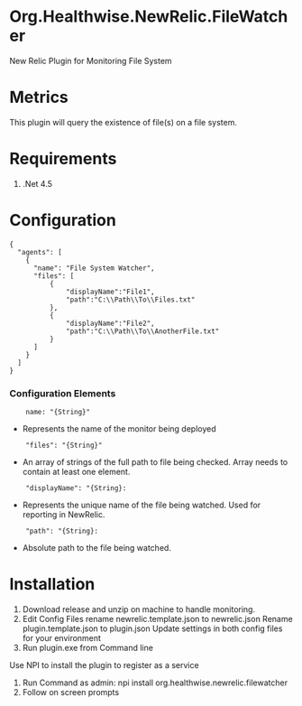# Org.Healthwise.NewRelic.FileWatcher
New Relic Plugin for Monitoring File System

# Metrics
This plugin will query the existence of file(s) on a file system.

# Requirements
1. .Net 4.5

# Configuration

```
{
  "agents": [
    {
      "name": "File System Watcher",
      "files": [
          {
              "displayName":"File1",
              "path":"C:\\Path\\To\\Files.txt"
          },
          {
              "displayName":"File2",
              "path":"C:\\Path\\To\\AnotherFile.txt"
          }
      ]
    }
  ]
}
```

### Configuration Elements
```
    name: "{String}"
```
   * Represents the name of the monitor being deployed

```
    "files": "{String}"
```
* An array of strings of the full path to file being checked.  Array needs to contain at least one element.

```
    "displayName": "{String}:
```
   * Represents the unique name of the file being watched.  Used for reporting in NewRelic.

```
    "path": "{String}:
```
   * Absolute path to the file being watched.



# Installation
1. Download release and unzip on machine to handle monitoring.
2. Edit Config Files
    rename newrelic.template.json to newrelic.json
    Rename plugin.template.json to plugin.json
    Update settings in both config files for your environment
3. Run plugin.exe from Command line

Use NPI to install the plugin to register as a service

1. Run Command as admin: npi install org.healthwise.newrelic.filewatcher
2. Follow on screen prompts
